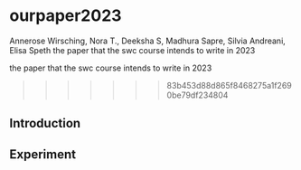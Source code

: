 # ourpaper2023
Annerose Wirsching, Nora T., Deeksha S, Madhura Sapre, Silvia Andreani, Elisa Speth
the paper that the swc course intends to write in 2023

the paper that the swc course intends to write in 2023
>>>>>>> 83b453d88d865f8468275a1f2690be79df234804

## Introduction

## Experiment

